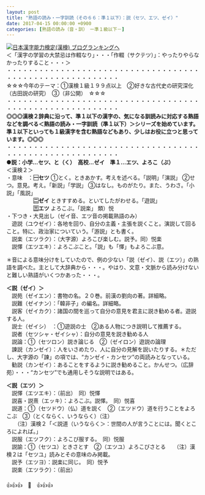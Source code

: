 ```yaml
---
layout: post
title: "熟語の読み・一字訓読（その６６：準１以下）：説（セツ、エツ、ゼイ）"
date: 2017-04-15 00:00:00 +0900
categories: [熟語の読み（音・訓）　ー準１級以下－]
---
```


[![](/syuusyuu9701/assets/images/熟語の読み・一字訓読（その６６：準１以下）：説（セツ、エツ、ゼイ）-br_c_3028_1.gif)](http://blog.with2.net/link.php?1659096:3028 "日本漢字能力検定(漢検) ブログランキングへ")[日本漢字能力検定(漢検) ブログランキングへ](http://blog.with2.net/link.php?1659096:3028)  
＜「漢字の学習の大禁忌は作輟なり」・・・「作輟（サクテツ）」：やったりやらなかったりすること・・・＞  
・・・・・・・・・・・・・・・・・・・・・・・・・・・・・・・・・・・・・・・・・・・・・・・・・・・・・・・・・  
☆☆☆今年のテーマ：①漢検１級１９９点以上　②好きな古代史の研究深化（古田説の研究）　③（非公開）　☆☆☆　　  
・・・・・・・・・・・・・・・・・・・・・・・・・・・・・・・・・・・・・・・・・・・・・・・・・・・・・・・・・  
**◎◎◎漢検２辞典に沿って、準１以下の漢字の、気になる訓読みに対応する熟語などを調べる＜熟語の読み・一字訓読（準１以下）＞シリーズを始めています。準１以下といっても１級漢字を含む熟語などもあり、少しはお役に立つと思っています。◎◎◎**  
・・・・・・・・・・・・・・・・・・・・・・・・・・・・・・・・・・・・・・・・・・・・・・・・・・・・・・・・・  
**●説：小学…セツ、と（く）　高校…ゼイ　準１…エツ、よろこ（ぶ）**  
＜漢検２＞  
・意味　：**🈩セツ** ①とく。ときあかす。考えを述べる。「説明」「演説」 ②せつ。意見。考え。「新説」「学説」 ③はなし。ものがたり。また、うわさ。「小説」「風説」   
　　　　　**🈔ゼイ** ときすすめる。といてしたがわせる。「遊説」   
　　　　　**🈪エツ** よろこぶ。「説楽」 類）悦  
・下つき・大見出し（ゼイ音、エツ音の掲載熟語のみ）  
　遊説（ユウゼイ）：各地を回り、自分の主義・主張を説くこと。演説して回ること。特に、政治家についていう。「游説」とも書く。  
　説楽（エツラク）：（大字源）よろこび楽しむ。説予。同）悦楽　  
　説懌（エツエキ）：よろこぶこと。「説」も「懌」もよろこぶ意。　  
  
＊音による意味分けをしていたので、例の少ない「説（ゼイ）、説（エツ）」の熟語を調べた。主として大辞典から・・・。やはり、文意・文脈から読み分けないと難しい熟語がいくつかあった・・・。  
  
**＜説（ゼイ）＞**  
　説苑（ゼイエン）：書物の名。２０巻。前漢の劉向の著。詳細略。　　  
　説難（ゼイナン）：「韓非子」の編名。詳細略。  
　説客（ゼイカク）：諸国の間を巡って自分の意見を君主に説き勧める者。遊説する人。  
　説士（ゼイシ）　：①遊説の士　②ある人物につき説明して推薦する。  
　説者（セツシャ・ゼイシャ）：自分の意見を説き勧める人  
　説論：①（セツロン）説き論じる　②（ゼイロン）遊説の論理  
　諫説（カンゼイ）：人をいさめたり、人に自分の見解を説いたりする。＊ただし、大字源の「諫」の項では、“カンゼイ・カンセツ”の両読みとなっている。　  
　勧説（カンゼイ）：あることをするように説き勧めること。かんせつ。（広辞苑）・・・“カンセツ”でも通用しそうな説明ではある。  
  
**＜説（エツ）＞**  
　説懌（エツエキ）：（前出）　同）悦懌  
　説喜・説熹（エッキ）：よろこぶ。説懌。　同）悦喜  
　説道：①（セツドウ）（仏）道を説く　②（エツドウ）道を行うことをよろこぶ　③（とくならく、いうならく）（注）  
　　（注）漢検２「＜説道（いうならく＞：世間の人が言うことには。聞くところによれば。」  
　説服（エツフク）：よろこび服する。　同）悦服  
　説諭：①（セツユ）ときさとす　②（エツユ）よろこびさとる　　（注）漢検２は「セツユ」読みとその意味のみ掲載。  
　説予（エツヨ）：説楽に同じ。　同）悦予  
　説楽（エツラク）：（前出）  
　  
👍👍👍　🐔　👍👍👍  